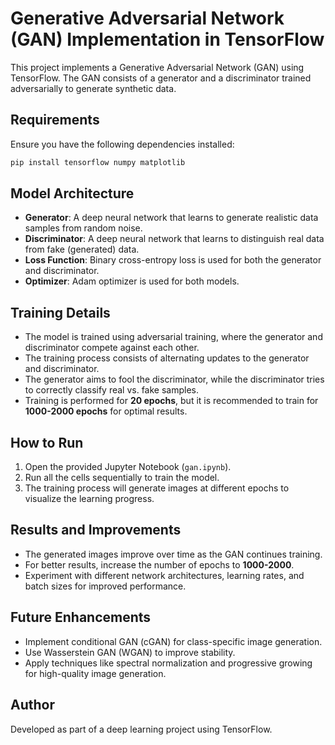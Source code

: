 # Generative Adversarial Network (GAN) Implementation in TensorFlow

This project implements a Generative Adversarial Network (GAN) using TensorFlow. The GAN consists of a generator and a discriminator trained adversarially to generate synthetic data.

## Requirements

Ensure you have the following dependencies installed:

```bash
pip install tensorflow numpy matplotlib
```

## Model Architecture

- **Generator**: A deep neural network that learns to generate realistic data samples from random noise.
- **Discriminator**: A deep neural network that learns to distinguish real data from fake (generated) data.
- **Loss Function**: Binary cross-entropy loss is used for both the generator and discriminator.
- **Optimizer**: Adam optimizer is used for both models.

## Training Details

- The model is trained using adversarial training, where the generator and discriminator compete against each other.
- The training process consists of alternating updates to the generator and discriminator.
- The generator aims to fool the discriminator, while the discriminator tries to correctly classify real vs. fake samples.
- Training is performed for **20 epochs**, but it is recommended to train for **1000-2000 epochs** for optimal results.

## How to Run

1. Open the provided Jupyter Notebook (`gan.ipynb`).
2. Run all the cells sequentially to train the model.
3. The training process will generate images at different epochs to visualize the learning progress.

## Results and Improvements

- The generated images improve over time as the GAN continues training.
- For better results, increase the number of epochs to **1000-2000**.
- Experiment with different network architectures, learning rates, and batch sizes for improved performance.

## Future Enhancements

- Implement conditional GAN (cGAN) for class-specific image generation.
- Use Wasserstein GAN (WGAN) to improve stability.
- Apply techniques like spectral normalization and progressive growing for high-quality image generation.

## Author
Developed as part of a deep learning project using TensorFlow.

